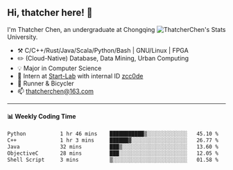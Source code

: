 ## Hi, thatcher here! :wave:

<img align="right" src="https://github-readme-stats.vercel.app/api?username=thatcherchen&title_color=333&text_color=777" alt="ThatcherChen's Stats" >

I'm Thatcher Chen, an undergraduate at Chongqing University.

- :hammer_and_pick:  C/C++/Rust/Java/Scala/Python/Bash | GNU/Linux | FPGA
- :pencil2:  (Cloud-Native) Database, Data Mining, Urban Computing
- :bulb:   Major in Computer Science
- :telescope:  Intern at [Start-Lab](https://github.com/Spatio-Temporal-Lab) with internal ID [zcc0de](https://github.com/zcc0de)
- :seedling:  Runner & Bicycler
- :mailbox: thatcherchen@163.com

---

#### :bar_chart: Weekly Coding Time

<!--START_SECTION:waka-->

```txt
Python           1 hr 46 mins    ███████████▒░░░░░░░░░░░░░   45.10 %
C++              1 hr 3 mins     ██████▓░░░░░░░░░░░░░░░░░░   26.77 %
Java             32 mins         ███▒░░░░░░░░░░░░░░░░░░░░░   13.60 %
ObjectiveC       28 mins         ███░░░░░░░░░░░░░░░░░░░░░░   12.05 %
Shell Script     3 mins          ▒░░░░░░░░░░░░░░░░░░░░░░░░   01.58 %
```

<!--END_SECTION:waka-->
